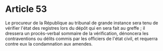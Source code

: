 # Article 53

Le procureur de la République au tribunal de grande instance sera tenu de vérifier l'état des registres lors du dépôt qui en sera fait au greffe ; il dressera un procès-verbal sommaire de la vérification, dénoncera les contraventions ou délits commis par les officiers de l'état civil, et requerra contre eux la condamnation aux amendes.
